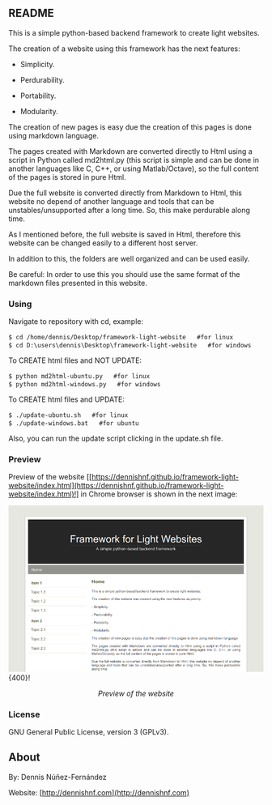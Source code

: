 
## README ##

This is a simple python-based backend framework to create light websites.

The creation of a website using this framework has the next features:

- Simplicity.

- Perdurability.

- Portability.

- Modularity.

The creation of new pages is easy due the creation of this pages is done using markdown language.

The pages created with Markdown are converted directly to Html using a script in Python called md2html.py (this script is simple and can be done in another languages like C, C++, or using Matlab/Octave), so the full content of the pages is stored in pure Html.

Due the full website is converted directly from Markdown to Html, this website no depend of another language and tools that can be unstables/unsupported after a long time. So, this make perdurable along time.

As I mentioned before, the full website is saved in Html, therefore this website can be changed easily to a different host server.

In addition to this, the folders are well organized and can be used easily.

Be careful: In order to use this you should use the same format of the markdown files presented in this website.

### Using ###

Navigate to repository with cd, example:

```
$ cd /home/dennis/Desktop/framework-light-website   #for linux
$ cd D:\users\dennis\Desktop\framework-light-website   #for windows
```

To CREATE html files and NOT UPDATE:

```
$ python md2html-ubuntu.py   #for linux
$ python md2html-windows.py   #for windows
```

To CREATE html files and UPDATE:

```
$ ./update-ubuntu.sh   #for linux
$ ./update-windows.bat   #for ubuntu
```

Also, you can run the update script clicking in the update.sh file.

### Preview ###

Preview of the website [[https://dennishnf.github.io/framework-light-website/index.html](https://dennishnf.github.io/framework-light-website/index.html)!] in Chrome browser is shown in the next image:

![image](/image.png){400}!
<p style="text-align:center;"><i>Preview of the website</i></p>

### License ###

GNU General Public License, version 3 (GPLv3).

## About ##

By: Dennis Núñez-Fernández

Website: [http://dennishnf.com](http://dennishnf.com)

